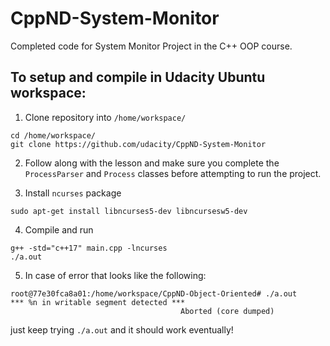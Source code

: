 # CppND-System-Monitor

Completed code for System Monitor Project in the C++ OOP course. 

## To setup and compile in Udacity Ubuntu workspace:

1. Clone repository into `/home/workspace/`
```
cd /home/workspace/
git clone https://github.com/udacity/CppND-System-Monitor
```
2. Follow along with the lesson and make sure you complete the `ProcessParser` and `Process` classes before attempting to run the project.

3. Install `ncurses` package
```
sudo apt-get install libncurses5-dev libncursesw5-dev
```
4. Compile and run
```
g++ -std="c++17" main.cpp -lncurses
./a.out
```
5. In case of error that looks like the following: 
```
root@77e30fca8a01:/home/workspace/CppND-Object-Oriented# ./a.out
*** %n in writable segment detected ***
                                      Aborted (core dumped)
```
just keep trying `./a.out` and it should work eventually!
